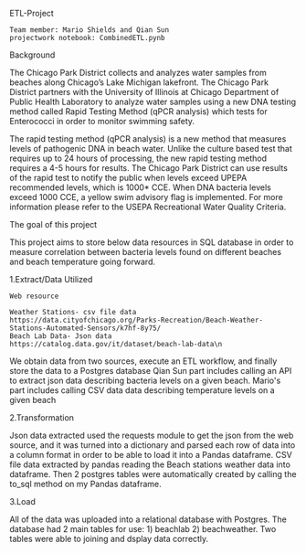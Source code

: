 ETL-Project
  
  
    Team member: Mario Shields and Qian Sun
    projectwork notebook: CombinedETL.pynb


  Background


  The Chicago Park District collects and analyzes water samples from beaches along Chicago’s Lake Michigan lakefront. The Chicago Park District partners with the                 University of Illinois at Chicago Department of Public Health Laboratory to analyze water samples using a new DNA testing method called Rapid Testing Method (qPCR               analysis) which tests for Enterococci in order to monitor swimming safety.

  The rapid testing method (qPCR analysis) is a new method that measures levels of pathogenic DNA in beach water. Unlike the culture based test that requires up to 24              hours of processing, the new rapid testing method requires a 4-5 hours for results. The Chicago Park District can use results of the rapid test to notify the public when        levels exceed UPEPA recommended levels, which is 1000* CCE. When DNA bacteria levels exceed 1000 CCE, a yellow swim advisory flag is implemented. For more information          please refer to the USEPA Recreational Water Quality Criteria. 


  The goal of this project
  
  This project aims to store below data resources in SQL database in order to measure correlation between bacteria levels found on different beaches and beach temperature         going forward.
  
  
  1.Extract/Data Utilized
   
    Web resource  
   
    Weather Stations- csv file data    
    https://data.cityofchicago.org/Parks-Recreation/Beach-Weather-Stations-Automated-Sensors/k7hf-8y75/
    Beach Lab Data- Json data 
    https://catalog.data.gov/it/dataset/beach-lab-data\n 


  We obtain data from two sources, execute an ETL workflow, and finally store the data to a Postgres database
  Qian Sun part includes calling an API to extract json data describing bacteria levels on a given beach.
  Mario's part includes calling CSV data data describing temperature levels on a given beach 


2.Transformation

  Json data extracted used the requests module to get the json from the web source, and it was turned into a dictionary and parsed each row of data into a column                 format in order to be able to load it into a Pandas dataframe. CSV file data extracted by pandas reading the Beach stations weather data into dataframe. Then 2                  postgres tables were automatically created by calling the to_sql method on my Pandas dataframe.
  

3.Load
  
  All of the data was uploaded into a relational database with Postgres. The database had 2 main tables for use: 1) beachlab  2)  beachweather. 
  Two tables were able to joining and dsplay data correctly.
   
 
